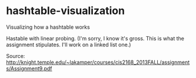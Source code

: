 # hashtable-visualization
Visualizing how a hashtable works


Hastable with linear probing. (I'm sorry, I know it's gross. This is what the assignment stipulates. I'll work on a linked list one.)

Source: http://knight.temple.edu/~lakamper/courses/cis2168_2013FALL/assignments/Assignment9.pdf

